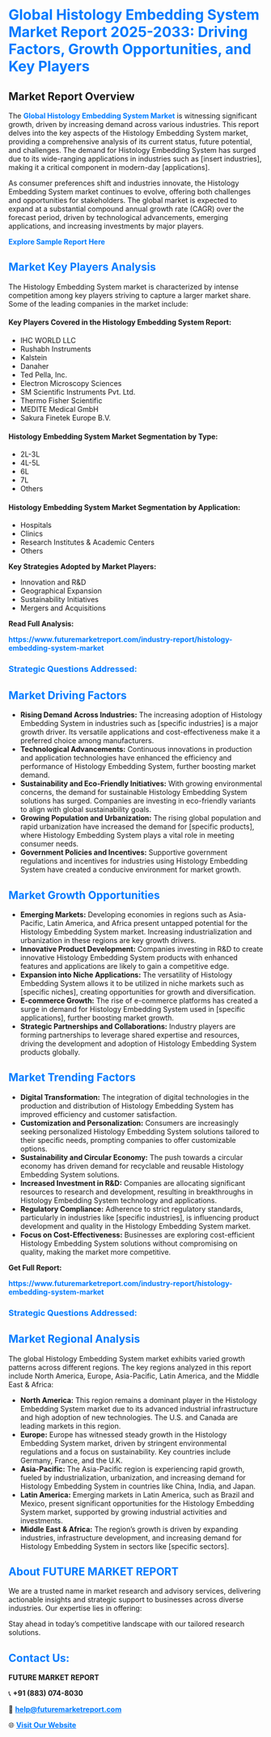 <h1 style="color: #007BFF;">Global Histology Embedding System Market Report 2025-2033: Driving Factors, Growth Opportunities, and Key Players</h1>

<section id="overview">
<h2>Market Report Overview</h2>
<p>The <a href="https://www.futuremarketreport.com/industry-report/histology-embedding-system-market" style="color: #007BFF; text-decoration: none;"><strong>Global Histology Embedding System Market</strong></a> is witnessing significant growth, driven by increasing demand across various industries. This report delves into the key aspects of the Histology Embedding System market, providing a comprehensive analysis of its current status, future potential, and challenges. The demand for Histology Embedding System has surged due to its wide-ranging applications in industries such as [insert industries], making it a critical component in modern-day [applications].</p>
<p>As consumer preferences shift and industries innovate, the Histology Embedding System market continues to evolve, offering both challenges and opportunities for stakeholders. The global market is expected to expand at a substantial compound annual growth rate (CAGR) over the forecast period, driven by technological advancements, emerging applications, and increasing investments by major players.</p>
</section>

<section id="overview">
<p><a href="https://www.futuremarketreport.com/request-sample/reportId=77560" style="color: #007BFF; text-decoration: none;"><strong>Explore Sample Report Here</strong></a></p>
</section>

<section id="key-players">
<h2 style="color: #007BFF;">Market Key Players Analysis</h2>
<p>The Histology Embedding System market is characterized by intense competition among key players striving to capture a larger market share. Some of the leading companies in the market include:</p>
<h4>Key Players Covered in the Histology Embedding System Report:</h4>
<ul><li>IHC WORLD LLC</li><li>Rushabh Instruments</li><li>Kalstein</li><li>Danaher</li><li>Ted Pella, Inc.</li><li>Electron Microscopy Sciences</li><li>SM Scientific Instruments Pvt. Ltd.</li><li>Thermo Fisher Scientific</li><li>MEDITE Medical GmbH</li><li>Sakura Finetek Europe B.V.</li></ul>
<h4>Histology Embedding System Market Segmentation by Type:</h4>
<ul><li>2L-3L</li><li>4L-5L</li><li>6L</li><li>7L</li><li>Others</li></ul>

<h4>Histology Embedding System Market Segmentation by Application:</h4>
<ul><li>Hospitals</li><li>Clinics</li><li>Research Institutes &amp; Academic Centers</li><li>Others</li></ul>
<p><strong>Key Strategies Adopted by Market Players:</strong></p>
<ul>
<li>Innovation and R&D</li>
<li>Geographical Expansion</li>
<li>Sustainability Initiatives</li>
<li>Mergers and Acquisitions</li>
</ul>
</section>

<section>
<p><strong>Read Full Analysis: </strong></p><a href="https://www.futuremarketreport.com/industry-report/histology-embedding-system-market" style="color: #007BFF; text-decoration: none;"><strong>https://www.futuremarketreport.com/industry-report/histology-embedding-system-market</strong></a>
<h3 style="color: #007BFF;">Strategic Questions Addressed:</h3>
</section>

<section id="driving-factors">
<h2 style="color: #007BFF;">Market Driving Factors</h2>
<ul>
<li><strong>Rising Demand Across Industries:</strong> The increasing adoption of Histology Embedding System in industries such as [specific industries] is a major growth driver. Its versatile applications and cost-effectiveness make it a preferred choice among manufacturers.</li>
<li><strong>Technological Advancements:</strong> Continuous innovations in production and application technologies have enhanced the efficiency and performance of Histology Embedding System, further boosting market demand.</li>
<li><strong>Sustainability and Eco-Friendly Initiatives:</strong> With growing environmental concerns, the demand for sustainable Histology Embedding System solutions has surged. Companies are investing in eco-friendly variants to align with global sustainability goals.</li>
<li><strong>Growing Population and Urbanization:</strong> The rising global population and rapid urbanization have increased the demand for [specific products], where Histology Embedding System plays a vital role in meeting consumer needs.</li>
<li><strong>Government Policies and Incentives:</strong> Supportive government regulations and incentives for industries using Histology Embedding System have created a conducive environment for market growth.</li>
</ul>
</section>

<section id="growth-opportunities">
<h2 style="color: #007BFF;">Market Growth Opportunities</h2>
<ul>
<li><strong>Emerging Markets:</strong> Developing economies in regions such as Asia-Pacific, Latin America, and Africa present untapped potential for the Histology Embedding System market. Increasing industrialization and urbanization in these regions are key growth drivers.</li>
<li><strong>Innovative Product Development:</strong> Companies investing in R&D to create innovative Histology Embedding System products with enhanced features and applications are likely to gain a competitive edge.</li>
<li><strong>Expansion into Niche Applications:</strong> The versatility of Histology Embedding System allows it to be utilized in niche markets such as [specific niches], creating opportunities for growth and diversification.</li>
<li><strong>E-commerce Growth:</strong> The rise of e-commerce platforms has created a surge in demand for Histology Embedding System used in [specific applications], further boosting market growth.</li>
<li><strong>Strategic Partnerships and Collaborations:</strong> Industry players are forming partnerships to leverage shared expertise and resources, driving the development and adoption of Histology Embedding System products globally.</li>
</ul>
</section>

<section id="trending-factors">
<h2 style="color: #007BFF;">Market Trending Factors</h2>
<ul>
<li><strong>Digital Transformation:</strong> The integration of digital technologies in the production and distribution of Histology Embedding System has improved efficiency and customer satisfaction.</li>
<li><strong>Customization and Personalization:</strong> Consumers are increasingly seeking personalized Histology Embedding System solutions tailored to their specific needs, prompting companies to offer customizable options.</li>
<li><strong>Sustainability and Circular Economy:</strong> The push towards a circular economy has driven demand for recyclable and reusable Histology Embedding System solutions.</li>
<li><strong>Increased Investment in R&D:</strong> Companies are allocating significant resources to research and development, resulting in breakthroughs in Histology Embedding System technology and applications.</li>
<li><strong>Regulatory Compliance:</strong> Adherence to strict regulatory standards, particularly in industries like [specific industries], is influencing product development and quality in the Histology Embedding System market.</li>
<li><strong>Focus on Cost-Effectiveness:</strong> Businesses are exploring cost-efficient Histology Embedding System solutions without compromising on quality, making the market more competitive.</li>
</ul>
</section>

<section>
<p><strong>Get Full Report: </strong></p><a href="https://www.futuremarketreport.com/industry-report/histology-embedding-system-market" style="color: #007BFF; text-decoration: none;"><strong>https://www.futuremarketreport.com/industry-report/histology-embedding-system-market</strong></a>
<h3 style="color: #007BFF;">Strategic Questions Addressed:</h3>
</section>


<section id="regional-analysis">
<h2 style="color: #007BFF;">Market Regional Analysis</h2>
<p>The global Histology Embedding System market exhibits varied growth patterns across different regions. The key regions analyzed in this report include North America, Europe, Asia-Pacific, Latin America, and the Middle East & Africa:</p>
<ul>
<li><strong>North America:</strong> This region remains a dominant player in the Histology Embedding System market due to its advanced industrial infrastructure and high adoption of new technologies. The U.S. and Canada are leading markets in this region.</li>
<li><strong>Europe:</strong> Europe has witnessed steady growth in the Histology Embedding System market, driven by stringent environmental regulations and a focus on sustainability. Key countries include Germany, France, and the U.K.</li>
<li><strong>Asia-Pacific:</strong> The Asia-Pacific region is experiencing rapid growth, fueled by industrialization, urbanization, and increasing demand for Histology Embedding System in countries like China, India, and Japan.</li>
<li><strong>Latin America:</strong> Emerging markets in Latin America, such as Brazil and Mexico, present significant opportunities for the Histology Embedding System market, supported by growing industrial activities and investments.</li>
<li><strong>Middle East & Africa:</strong> The region’s growth is driven by expanding industries, infrastructure development, and increasing demand for Histology Embedding System in sectors like [specific sectors].</li>
</ul>
</section>

<footer>
<h2 style="color: #007BFF;">About FUTURE MARKET REPORT</h2>
<p>We are a trusted name in market research and advisory services, delivering actionable insights and strategic support to businesses across diverse industries. Our expertise lies in offering:</p>

<p>Stay ahead in today’s competitive landscape with our tailored research solutions.</p>

<h2 style="color: #007BFF;">Contact Us:</h2>
<p><strong>FUTURE MARKET REPORT</strong></p>
<p>📞 <strong>+91 (883) 074-8030</strong></p>
<p>📧 <strong><a href="mailto:help@futuremarketreport.com" style="color: #007BFF;">help@futuremarketreport.com</a></strong></p>
<p>🌐 <strong><a href="https://www.futuremarketreport.com/" style="color: #007BFF;">Visit Our Website</a></strong></p>
</footer>